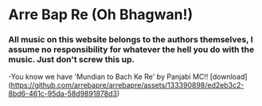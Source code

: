 # Arre Bap Re (Oh Bhagwan!) 

### All music on this website belongs to the authors themselves, I assume no responsibility for whatever the hell you do with the music. Just don't screw this up. 

-You know we have 'Mundian to Bach Ke Re' by Panjabi MC!!
[download] (https://github.com/arrebapre/arrebapre/assets/133390898/ed2eb3c2-8bd6-461c-95da-58d9891878d3)
